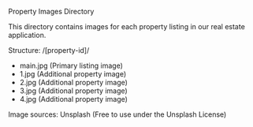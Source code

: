 Property Images Directory

This directory contains images for each property listing in our real estate application.

Structure:
/[property-id]/
  - main.jpg (Primary listing image)
  - 1.jpg (Additional property image)
  - 2.jpg (Additional property image)
  - 3.jpg (Additional property image)
  - 4.jpg (Additional property image)

Image sources: Unsplash (Free to use under the Unsplash License)

